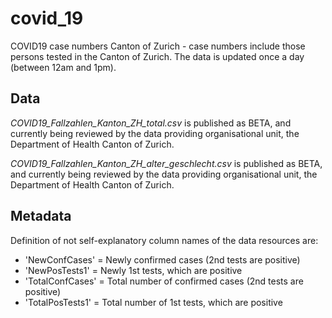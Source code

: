 # covid_19
COVID19 case numbers Canton of Zurich - case numbers include those persons tested in the Canton of Zurich. The data is updated once a day (between 12am and 1pm).

## Data
*COVID19_Fallzahlen_Kanton_ZH_total.csv* is published as BETA, and currently being reviewed by the data providing organisational unit, the Department of Health Canton of Zurich.

*COVID19_Fallzahlen_Kanton_ZH_alter_geschlecht.csv* is published as BETA, and currently being reviewed by the data providing organisational unit, the Department of Health Canton of Zurich.

## Metadata
Definition of not self-explanatory column names of the data resources are:
- 'NewConfCases' = Newly confirmed cases (2nd tests are positive)
- 'NewPosTests1' = Newly 1st tests, which are positive
- 'TotalConfCases' = Total number of confirmed cases (2nd tests are positive)
- 'TotalPosTests1' = Total number of 1st tests, which are positive
